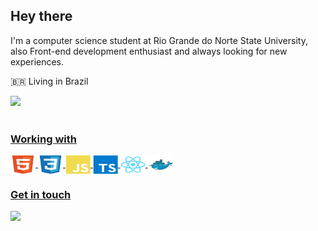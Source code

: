## Hey there

I'm a computer science student at Rio Grande do Norte State University, also Front-end development enthusiast and always looking for new experiences.

:brazil: Living in Brazil

<div>
  <a href="https://github.com/helioVictor">
  <img height="180em" src="https://github-readme-stats.vercel.app/api?username=helioVictor&show_icons=true&theme=react&include_all_commits=true&count_private=true"/>
<div>

<div style="display: inline_block"><br>
  <h3>Working with</h3>
  <img align="center" alt="icon-HTML" height="30" width="40" src="https://raw.githubusercontent.com/devicons/devicon/master/icons/html5/html5-original.svg">
  <img align="center" alt="icon-CSS" height="30" width="40" src="https://raw.githubusercontent.com/devicons/devicon/master/icons/css3/css3-original.svg">
  <img align="center" alt="icon-Js" height="30" width="40" src="https://raw.githubusercontent.com/devicons/devicon/master/icons/javascript/javascript-plain.svg">
  <img align="center" alt="icon-Ts" height="30" width="40" src="https://raw.githubusercontent.com/devicons/devicon/master/icons/typescript/typescript-plain.svg">
  <img align="center" alt="icon-React" height="30" width="40" src="https://raw.githubusercontent.com/devicons/devicon/master/icons/react/react-original.svg">
  <img align="center" alt="icon-React" height="30" width="40" src="https://raw.githubusercontent.com/devicons/devicon/master/icons/docker/docker-original.svg">
</div>
 
<div>
  <h3>Get in touch</h3>
  <a href="https://www.linkedin.com/in/h%C3%A9lio-soares-1b9957164/" target="_blank"><img src="https://img.shields.io/badge/-LinkedIn-%230077B5?style=for-the-badge&logo=linkedin&logoColor=white" target="_blank"></a> 
</div>
